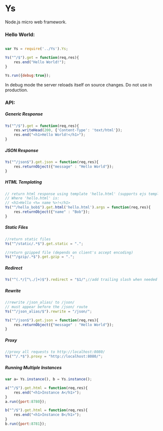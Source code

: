 # Ys
Node.js micro web framework.

### Hello World:

```javascript

var Ys = require('../Ys').Ys;

Ys("^/$").get = function(req,res){
    res.end("Hello World!");
}

Ys.run({debug:true});
```
In debug mode the server reloads itself on source changes. Do not use in production.

### API:

##### Generic Response
```javascript
Ys("^/$").get = function(req,res){
    res.writeHead(200, {'Content-Type': 'text/html'});
    res.end("<h1>Hello World!</h1>");
}
```

##### JSON Response
```javascript
Ys("^/json$").get.json = function(req,res){
    res.returnObject({"message" : "Hello World"});
}
```

##### HTML Templating
```javascript
// return html response using template 'hello.html' (supports ejs templates for now)
// Where 'hello.html' is:
// <h1>Hello <%= name %>!</h1>
Ys("^/hello_bob$").get.html('hello.html').args = function(req,res){
    res.returnObject({"name" : "Bob"});
}
```

##### Static Files
```javascript
//return static files
Ys("^/static/.*$").get.static = ".";

//return gzipped file (depends on client's accept encoding)
Ys("^/gzip/.*$").get.gzip = ".";

```

##### Redirect
```javascript
Ys("^(.*/[^\./]+)$").redirect = "$1/";//add trailing slash when needed
```

##### Rewrite
```javascript
//rewrite /json_alias/ to /json/
// must appear before the /json/ route
Ys("^/json_alias/$").rewrite = "/json/";

Ys("^/json$").get.json = function(req,res){
    res.returnObject({"message" : "Hello World"});
}

```

##### Proxy
```javascript
//proxy all requests to http://localhost:8080/
Ys("^/.*$").proxy = "http://localhost:8080/";

```
##### Running Multiple Instances
```javascript
var a= Ys.instance(), b = Ys.instance();

a("^/$").get.html = function(req,res){
    res.end("<h1>Instance A</h1>");
}
a.run({port:8780});

b("^/$").get.html = function(req,res){
    res.end("<h1>Instance B</h1>");
}
b.run({port:8781});

```

